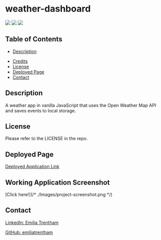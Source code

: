 # weather-dashboard

![](https://img.shields.io/badge/CSS-blue.svg)
![](https://img.shields.io/badge/HTML-orange.svg)
![](https://img.shields.io/badge/JavaScript-yellow.svg)

## Table of Contents

- [Description](#description)
<!-- - [Photos](#photos) -->
- [Credits](#credits)
- [License](#license)
- [Deployed Page](#deployed-page)
- [Contact](#contact)

## Description

A weather app in vanilla JavaScript that uses the Open Weather Map API and saves events to local storage.

## License

Please refer to the LICENSE in the repo.

## Deployed Page

<a href="https://emiliatrentham.github.io/weather-dashboard/">Deployed Application Link</a>


## Working Application Screenshot
[Click here!](/* ./Images/project-screenshot.png */)

## Contact

<a href="https://www.linkedin.com/in/emilia-trentham-987a59164/" >LinkedIn: Emilia Trentham</a>

<a href="https://github.com/emiliatrentham%22%3EGithub:">GitHub: emiliatrentham</a>
